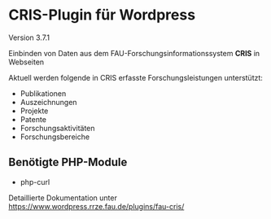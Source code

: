 CRIS-Plugin für Wordpress
=========================

Version 3.7.1

Einbinden von Daten aus dem FAU-Forschungsinformationssystem <b>CRIS</b> in Webseiten

Aktuell werden folgende in CRIS erfasste Forschungsleistungen unterstützt:
- Publikationen
- Auszeichnungen
- Projekte
- Patente
- Forschungsaktivitäten
- Forschungsbereiche

## Benötigte PHP-Module

* php-curl


Detaillierte Dokumentation unter https://www.wordpress.rrze.fau.de/plugins/fau-cris/
